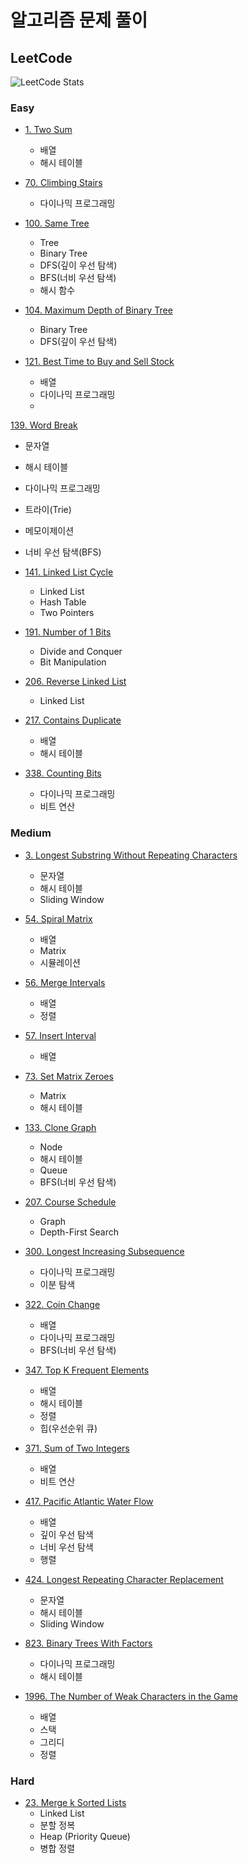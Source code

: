 # 알고리즘 문제 풀이

## LeetCode

![LeetCode Stats](https://leetcard.jacoblin.cool/beeimp?theme=wtf&font=Merriweather&ext=activity)

### Easy

- [1. Two Sum](leetcode/1.ipynb)
  - 배열
  - 해시 테이블

- [70. Climbing Stairs](leetcode/70.ipynb)
  - 다이나믹 프로그래밍
  
- [100. Same Tree](leetcode/100.ipynb)
  - Tree
  - Binary Tree
  - DFS(깊이 우선 탐색)
  - BFS(너비 우선 탐색)
  - 해시 함수

- [104. Maximum Depth of Binary Tree](leetcode/104.ipynb)
  - Binary Tree
  - DFS(깊이 우선 탐색)

- [121. Best Time to Buy and Sell Stock](leetcode/121.ipynb)
  - 배열
  - 다이나믹 프로그래밍
  - 
[139. Word Break](leetcode/139.ipynb)
  - 문자열
  - 해시 테이블
  - 다이나믹 프로그래밍
  - 트라이(Trie)
  - 메모이제이션
  - 너비 우선 탐색(BFS)

- [141. Linked List Cycle](leetcode/141.ipynb)
  - Linked List
  - Hash Table
  - Two Pointers

- [191. Number of 1 Bits](leetcode/191.ipynb)
  - Divide and Conquer
  - Bit Manipulation

- [206. Reverse Linked List](leetcode/206.ipynb)
  - Linked List

- [217. Contains Duplicate](leetcode/217.ipynb)
  - 배열
  - 해시 테이블

- [338. Counting Bits](leetcode/338.ipynb)
  - 다이나믹 프로그래밍
  - 비트 연산

### Medium

- [3. Longest Substring Without Repeating Characters](leetcode/3.ipynb)
  - 문자열
  - 해시 테이블
  - Sliding Window

- [54. Spiral Matrix](leetcode/54.ipynb)
  - 배열
  - Matrix
  - 시뮬레이션

- [56. Merge Intervals](leetcode/56.ipynb)
  - 배열
  - 정렬

- [57. Insert Interval](leetcode/57.ipynb)
  - 배열

- [73. Set Matrix Zeroes](leetcode/73.ipynb)
  - Matrix
  - 해시 테이블

- [133. Clone Graph](leetcode/113.ipynb)

  - Node
  - 해시 테이블
  - Queue
  - BFS(너비 우선 탐색)

- [207. Course Schedule](leetcode/207.ipynb)
  - Graph
  - Depth-First Search

- [300. Longest Increasing Subsequence](leetcode/300.ipynb)
  - 다이나믹 프로그래밍
  - 이분 탐색

- [322. Coin Change](leetcode/322.ipynb)
  - 배열
  - 다이나믹 프로그래밍
  - BFS(너비 우선 탐색)

- [347. Top K Frequent Elements](leetcode/347.ipynb)
  - 배열
  - 해시 테이블
  - 정렬
  - 힙(우선순위 큐)

- [371. Sum of Two Integers](leetcode/371.ipynb)
  - 배열
  - 비트 연산

- [417. Pacific Atlantic Water Flow](leetcode/417.ipynb)
  - 배열
  - 깊이 우선 탐색
  - 너비 우선 탐색
  - 행렬


- [424. Longest Repeating Character Replacement](leetcode/424.ipynb)
  - 문자열
  - 해시 테이블
  - Sliding Window


- [823. Binary Trees With Factors](leetcode/823.ipynb)
  - 다이나믹 프로그래밍
  - 해시 테이블

- [1996. The Number of Weak Characters in the Game](leetcode/1996.ipynb)
  - 배열
  - 스택
  - 그리디
  - 정렬

### Hard

- [23. Merge k Sorted Lists](leetcode/23.ipynb)
  - Linked List
  - 분할 정복
  - Heap (Priority Queue)
  - 병합 정렬